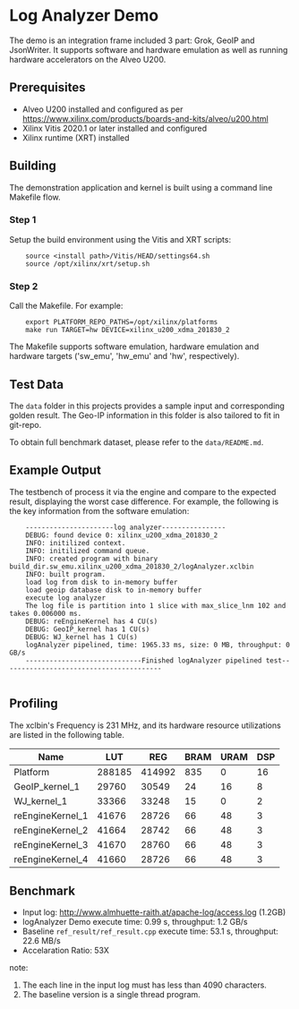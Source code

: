 # Log Analyzer Demo

The demo is an integration frame included 3 part: Grok, GeoIP and JsonWriter. It supports software and hardware emulation as well as running hardware accelerators on the Alveo U200.

## Prerequisites

- Alveo U200 installed and configured as per https://www.xilinx.com/products/boards-and-kits/alveo/u200.html
- Xilinx Vitis 2020.1 or later installed and configured
- Xilinx runtime (XRT) installed

## Building

The demonstration application and kernel is built using a command line Makefile flow.

### Step 1

Setup the build environment using the Vitis and XRT scripts:

```
    source <install path>/Vitis/HEAD/settings64.sh
    source /opt/xilinx/xrt/setup.sh
```

### Step 2

Call the Makefile. For example:

```
    export PLATFORM_REPO_PATHS=/opt/xilinx/platforms
    make run TARGET=hw DEVICE=xilinx_u200_xdma_201830_2
```

The Makefile supports software emulation, hardware emulation and hardware targets ('sw_emu', 'hw_emu' and 'hw', respectively).

## Test Data

The `data` folder in this projects provides a sample input and corresponding golden result.
The Geo-IP information in this folder is also tailored to fit in git-repo.

To obtain full benchmark dataset, please refer to the `data/README.md`.

## Example Output

The testbench of process it via the engine and compare to the expected result, displaying the worst case difference. For example, the following is the key information from the software emulation:

```
    ----------------------log analyzer----------------
    DEBUG: found device 0: xilinx_u200_xdma_201830_2
    INFO: initilized context.
    INFO: initilized command queue.
    INFO: created program with binary build_dir.sw_emu.xilinx_u200_xdma_201830_2/logAnalyzer.xclbin
    INFO: built program.
    load log from disk to in-memory buffer
    load geoip database disk to in-memory buffer
    execute log analyzer
    The log file is partition into 1 slice with max_slice_lnm 102 and  takes 0.006000 ms.
    DEBUG: reEngineKernel has 4 CU(s)
    DEBUG: GeoIP_kernel has 1 CU(s)
    DEBUG: WJ_kernel has 1 CU(s)
    logAnalyzer pipelined, time: 1965.33 ms, size: 0 MB, throughput: 0 GB/s
    -----------------------------Finished logAnalyzer pipelined test----------------------------------------


```
## Profiling

The xclbin's Frequency is 231 MHz, and its hardware resource utilizations are listed in the following table.

| Name             | LUT     |  REG      | BRAM  | URAM  | DSP   |
| ---------------- | ------- |  -------- | ----- | ----- | ------|
| Platform         | 288185  |   414992  |  835  |   0   |   16  |
| GeoIP_kernel_1   |  29760  |    30549  |   24  |  16   |    8  |
| WJ_kernel_1      |  33366  |    33248  |   15  |   0   |    2  |
| reEngineKernel_1 |  41676  |    28726  |   66  |  48   |    3  |
| reEngineKernel_2 |  41664  |    28742  |   66  |  48   |    3  |
| reEngineKernel_3 |  41670  |    28760  |   66  |  48   |    3  |
| reEngineKernel_4 |  41660  |    28726  |   66  |  48   |    3  |

## Benchmark

- Input log: http://www.almhuette-raith.at/apache-log/access.log (1.2GB)
- logAnalyzer Demo execute time: 0.99 s, throughput: 1.2 GB/s
- Baseline `ref_result/ref_result.cpp` execute time: 53.1 s, throughput: 22.6 MB/s
- Accelaration Ratio: 53X

note:

1. The each line in the input log must has less than 4090 characters.
2. The baseline version is a single thread program.

